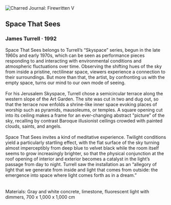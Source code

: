 <div class="artwork-of-the-day">
  <div class="container">
    <div class="img-wrapper">
      <img
        src="https://uploads0.wikiart.org/00210/images/james-turrell/turrell-space-that-seescr1-1.jpg"
        alt="Charred Journal: Firewritten V" />
    </div>
    <div class="artwork-detail">
      <div class="artwork-origin"> 
        <h2 class="artwork-name">Space That Sees</h2>
        <h3 class="artist">
          James Turrell
                    ·  1992
        </h3>
      </div>
      <p class="description">
        <span class="artwork-description-text ng-binding" ng-bind-html="viewModel.ArtworkOfTheDay.Description | unsafe">Space That Sees belongs to Turrell’s “Skyspace” series, begun in the late 1960s and early 1970s, which can be seen as performance pieces responding to and interacting with environmental conditions and atmospheric fluctuations over time. Observing the shifting hues of the sky from inside a pristine, rectilinear space, viewers experience a connection to their surroundings. But more than that, the artist, by confronting us with the empty space, turns our mind to our own mode of seeing.
<br>
<br>For his Jerusalem Skyspace, Turrell chose a semicircular terrace along the western slope of the Art Garden. The site was cut in two and dug out, so that the terrace now enfolds a shrine-like inner space evoking places of worship such as pyramids, mausoleums, or temples. A square opening cut into its ceiling makes a frame for an ever-changing abstract "picture” of the sky, recalling by contrast Baroque illusionist ceilings crowded with painted clouds, saints, and angels.
<br>
<br>Space That Sees invites a kind of meditative experience. Twilight conditions yield a particularly startling effect, with the flat surface of the sky turning almost imperceptibly from deep blue to velvet black while the room itself seems to grow increasingly brighter, so that the physical conjunction at the roof opening of interior and exterior becomes a catalyst in the light’s passage from day to night. Turrell saw the installation as an “allegory of light that we generate from inside and light that comes from outside: the emergence into space where light comes forth as in a dream.”
<br>
<br>
<br>Materials: Gray and white concrete, limestone, fluorescent light with dimmers, 700 x 1,000 x 1,000 cm</span>
                        <div class="text-shadow-container" ng-show="showShadow" style=""></div>
      </p>
    </div>
  </div>

</div>
